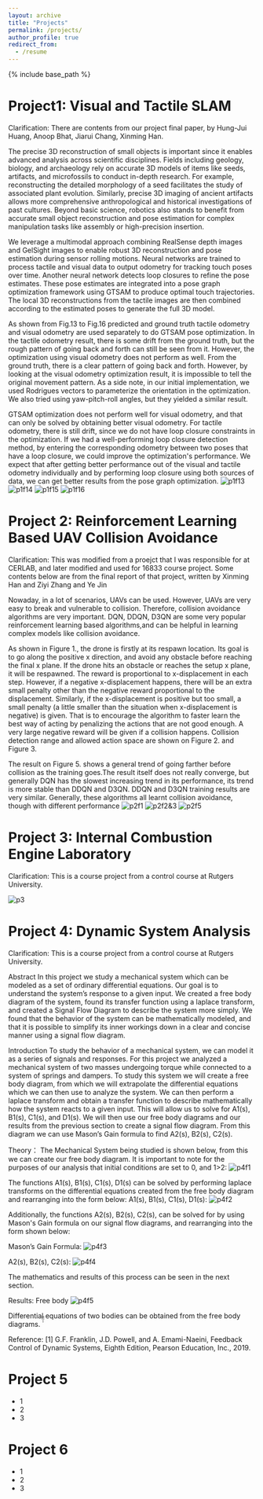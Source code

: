 ```yaml
---
layout: archive
title: "Projects"
permalink: /projects/
author_profile: true
redirect_from:
  - /resume
---
```


{% include base_path %}

Project1: Visual and Tactile SLAM 
======
Clarification: There are contents from our project final paper, by Hung-Jui Huang, Anoop Bhat, Jiarui Chang, Xinming Han.

The precise 3D reconstruction of small objects is important since it enables advanced analysis across scientific disciplines. Fields including geology, biology, and archaeology rely on accurate 3D models of items like seeds, artifacts, and microfossils to conduct in-depth research. For example, reconstructing the detailed morphology of a seed facilitates the study of associated plant evolution. Similarly, precise 3D imaging of ancient artifacts allows more comprehensive anthropological and historical investigations of past cultures. Beyond basic science, robotics also stands to benefit from accurate small object reconstruction and pose estimation for complex manipulation tasks like assembly or high-precision insertion.

We leverage a multimodal approach combining RealSense depth images and GelSight images to enable robust 3D reconstruction and pose estimation during sensor rolling motions. Neural networks are trained to process tactile and visual data to output odometry for tracking touch poses over time. Another neural network detects loop closures to refine the pose estimates. These pose estimates are integrated into a pose graph optimization framework using GTSAM to produce optimal touch trajectories. The local 3D reconstructions from the tactile images are then combined according to the estimated poses to generate the full 3D model.

As shown from Fig.13 to Fig.16 predicted and ground truth tactile odometry and visual odometry are used separately to do GTSAM pose optimization. In the tactile odometry result, there is some drift from the ground truth, but the rough pattern of going back and forth can still be seen from it. However, the optimization using visual odometry does not perform as well. From the ground truth, there is a clear pattern of going back and forth. However, by looking at the visual odometry optimization result, it is impossible to tell the original movement pattern. As a side note, in our initial implementation, we used Rodrigues vectors to parameterize the orientation in the optimization. We also tried using yaw-pitch-roll angles, but they yielded a similar result.

GTSAM optimization does not perform well for visual odometry, and that can only be solved by obtaining better visual odometry. For tactile odometry, there is still drift, since we do not have loop closure constraints in the optimization. If we had a well-performing loop closure detection method, by entering the corresponding odometry between two poses that have a loop closure, we could improve the optimization's performance. We expect that after getting better performance out of the visual and tactile odometry individually and by performing loop closure using both sources of data, we can get better results from the pose graph optimization.
![p1f13](/images/Project_1/fig13.png)
![p1f14](/images/Project_1/fig14.png)
![p1f15](/images/Project_1/fig15.png)
![p1f16](/images/Project_1/fig16.png)




Project 2: Reinforcement Learning Based UAV Collision Avoidance
======
Clarification: This was modified from a proejct that I was responsible for at CERLAB, and later modified and used for 16833 course project. Some contents below are from the final report of that project, written by Xinming Han and Ziyi Zhang and Ye Jin

Nowaday, in a lot of scenarios, UAVs can be used. However, UAVs are very easy to break and vulnerable to collision. Therefore, collision avoidance algorithms are very important. DQN, DDQN, D3QN are some very popular reinforcement learning based algorithms,and can be helpful in learning complex models like collision avoidance.

As shown in Figure 1., the drone is firstly at its respawn location. Its goal is to go along the positive x direction, and avoid any obstacle before reaching the final x plane. If the drone hits an obstacle or reaches the setup x plane, it will be respawned. The reward is proportional to x-displacement in each step. However, if a negative x-displacement happens, there will be an extra small penalty other than the negative reward proportional to the displacement. Similarly, if the x-displacement is positive but too small, a small penalty (a little smaller than the situation when x-displacement is negative) is given. That is to encourage the algorithm to faster learn the best way of acting by penalizing the actions that are not good enough. A very large negative reward will be given if a collision happens. Collision detection range and allowed action space are shown on Figure 2. and Figure 3.

The result on Figure 5. shows a general trend of going farther before collision as the training goes.The result itself does not really converge, but generally DQN has the slowest increasing trend in its performance, its trend is more stable than DDQN and D3QN. DDQN and D3QN training results are very similar. Generally, these algorithms all learnt collision avoidance, though with different performance
![p2f1](/images/Project_2/fig1.png)
![p2f2&3](/images/Project_2/fig2&3.png)
![p2f5](/images/Project_2/fig5.png)




Project 3: Internal Combustion Engine Laboratory
======
Clarification: This is a course project from a control course at Rutgers University.

![p3](/images/Project_3/Project_3.png)




Project 4: Dynamic System Analysis
======
Clarification: This is a course project from a control course at Rutgers University.

Abstract
	In this project we study a mechanical system which can be modeled as a set of ordinary differential equations. Our goal is to understand the system’s response to a given input. We created a free body diagram of the system, found its transfer function using a laplace transform, and created a Signal Flow Diagram to describe the system more simply. We found that the behavior of the system can be mathematically modeled, and that it is possible to simplify its inner workings down in a clear and concise manner using a signal flow diagram.

Introduction
	To study the behavior of a mechanical system, we can model it as a series of signals and responses. For this project we analyzed a mechanical system of two masses undergoing torque while connected to a system of springs and dampers. To study this system we will create a free body diagram, from which we will extrapolate the differential equations which we can then use to analyze the system. We can then perform a laplace transform and obtain a transfer function to describe mathematically how the system reacts to a given input. This will allow us to solve for A1(s), B1(s), C1(s), and D1(s). We will then use our free body diagrams and our results from the previous section to create a signal flow diagram. From this diagram we can use Mason’s Gain formula to find A2(s), B2(s), C2(s).  

Theory：
	The Mechanical System being studied is shown below, from this we can create our free body diagram. It is important to note for the purposes of our analysis that initial conditions are set to 0, and 1>2:
  ![p4f1](/images/Project_4/fig1.png)

The functions A1(s), B1(s), C1(s), D1(s) can be solved by performing laplace transforms on the differential equations created from the free body diagram and rearranging into the form below:
A1(s), B1(s), C1(s), D1(s):
![p4f2](/images/Project_4/fig2.png)

Additionally, the functions A2(s), B2(s), C2(s), can be solved for by using Mason's Gain formula on our signal flow diagrams, and rearranging into the form shown below:


Mason’s Gain Formula:
![p4f3](/images/Project_4/fig3.png)



A2(s), B2(s), C2(s):
![p4f4](/images/Project_4/fig4.png)



The mathematics and results of this process can be seen in the next section.

Results:
Free body 
![p4f5](/images/Project_4/fig5.png)

Differential equations of two bodies can be obtained from the free body diagrams. ̇̇̈̈̈


Reference:
[1] G.F. Franklin, J.D. Powell, and A. Emami-Naeini, Feedback Control of Dynamic Systems, Eighth Edition, Pearson Education, Inc., 2019.


Project 5
======
* 1
* 2
* 3

Project 6
======
* 1
* 2
* 3




<!-- Project 1
======
* 1
* 2
* 3

Project 2
======
* 1
* 2
* 3

Project 3
======
* 1
* 2
* 3

Project 4
======
* 1
* 2
* 3

Project 5
======
* 1
* 2
* 3

Project 6
======
* 1
* 2
* 3 -->
